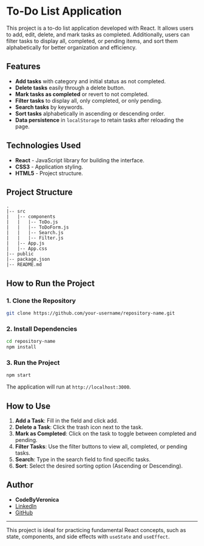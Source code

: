 # To-Do List Application

This project is a to-do list application developed with React. It allows users to add, edit, delete, and mark tasks as completed. Additionally, users can filter tasks to display all, completed, or pending items, and sort them alphabetically for better organization and efficiency.

## Features
- **Add tasks** with category and initial status as not completed.
- **Delete tasks** easily through a delete button.
- **Mark tasks as completed** or revert to not completed.
- **Filter tasks** to display all, only completed, or only pending.
- **Search tasks** by keywords.
- **Sort tasks** alphabetically in ascending or descending order.
- **Data persistence** in `localStorage` to retain tasks after reloading the page.

## Technologies Used
- **React** - JavaScript library for building the interface.
- **CSS3** - Application styling.
- **HTML5** - Project structure.

## Project Structure

```
.
|-- src
|   |-- components
|   |   |-- ToDo.js
|   |   |-- ToDoForm.js
|   |   |-- Search.js
|   |   |-- Filter.js
|   |-- App.js
|   |-- App.css
|-- public
|-- package.json
|-- README.md
```

## How to Run the Project

### 1. Clone the Repository
```bash
git clone https://github.com/your-username/repository-name.git
```

### 2. Install Dependencies
```bash
cd repository-name
npm install
```

### 3. Run the Project
```bash
npm start
```
The application will run at `http://localhost:3000`.

## How to Use
1. **Add a Task**: Fill in the field and click add.
2. **Delete a Task**: Click the trash icon next to the task.
3. **Mark as Completed**: Click on the task to toggle between completed and pending.
4. **Filter Tasks**: Use the filter buttons to view all, completed, or pending tasks.
5. **Search**: Type in the search field to find specific tasks.
6. **Sort**: Select the desired sorting option (Ascending or Descending).


## Author
- **CodeByVeronica**  
- [LinkedIn](https://linkedin.com/in/verônica-souza-b8096533a/)  
- [GitHub](https://github.com/codebyveronica)  

---

This project is ideal for practicing fundamental React concepts, such as state, components, and side effects with `useState` and `useEffect`.

